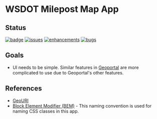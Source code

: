 # WSDOT Milepost Map App

## Status

[![badge][Node.js CI svg]][Node.js CI Workflow]
[![issues][issues]][issues]
[![enhancements][enhancements badge]][enhancements]
[![bugs][bugs badge]][bugs]

[Node.js CI svg]:https://github.com/WSDOT-GIS/wsdot-mp-map/actions/workflows/node.js.yml/badge.svg
[Node.js CI Workflow]:https://github.com/WSDOT-GIS/wsdot-mp-map/actions/workflows/node.js.yml

[issues]:https://img.shields.io/github/issues/WSDOT-GIS/wsdot-mp-map?logo=github&label=all+issues
[issues]:https://github.com/WSDOT-GIS/wsdot-mp-map/issues

[enhancements badge]:https://img.shields.io/github/issues/WSDOT-GIS/wsdot-mp-map/enhancement?logo=github
[enhancements]:https://github.com/WSDOT-GIS/wsdot-mp-map/issues?q=label:enhancement

[bugs badge]:https://img.shields.io/github/issues/WSDOT-GIS/wsdot-mp-map/bug?logo=github
[bugs]:https://github.com/WSDOT-GIS/wsdot-mp-map/issues?q=label:bug

## Goals

- UI needs to be simple. Similar features in [Geoportal] are more complicated to use due to Geoportal's other features.

## References

- [GeoURI](https://geouri.org/)
- [Block Element Modifier (BEM)][BEM] - This naming convention is used for naming CSS classes in this app.

[GeoPortal]:https://www.wsdot.wa.gov/data/tools/geoportal/
[BEM]:https://getbem.com/
